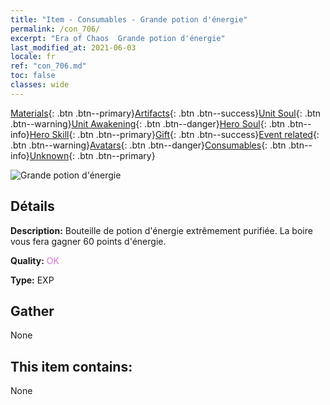 ```yaml
---
title: "Item - Consumables - Grande potion d'énergie"
permalink: /con_706/
excerpt: "Era of Chaos  Grande potion d'énergie"
last_modified_at: 2021-06-03
locale: fr
ref: "con_706.md"
toc: false
classes: wide
---
```

 [Materials](/ItemsFR/){: .btn .btn--primary}[Artifacts](/ItemsFR/Artifacts/){: .btn .btn--success}[Unit Soul](/ItemsFR/UnitSoul/){: .btn .btn--warning}[Unit Awakening](/ItemsFR/UnitAwakening/){: .btn .btn--danger}[Hero Soul](/ItemsFR/HeroSoul/){: .btn .btn--info}[Hero Skill](/ItemsFR/HeroSkill/){: .btn .btn--primary}[Gift](/ItemsFR/Gift/){: .btn .btn--success}[Event related](/ItemsFR/Events/){: .btn .btn--warning}[Avatars](/ItemsFR/Avatars/){: .btn .btn--danger}[Consumables](/ItemsFR/Consumables/){: .btn .btn--info}[Unknown](/ItemsFR/Unknown/){: .btn .btn--primary}

 ![Grande potion d'énergie](/images/t/i_506.png)

## Détails
 **Description:** Bouteille de potion d'énergie extrêmement purifiée. La boire vous fera gagner 60 points d'énergie.

 **Quality:** <span style="color: #DA70D6">OK</span>

 **Type:** EXP

## Gather

  None

## This item contains:

  None

